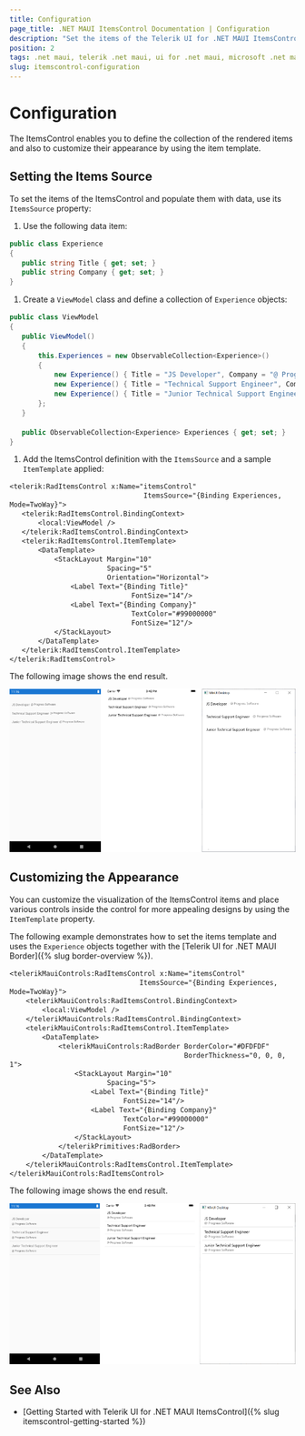 ```yaml
---
title: Configuration
page_title: .NET MAUI ItemsControl Documentation | Configuration
description: "Set the items of the Telerik UI for .NET MAUI ItemsControl and populate them with data."
position: 2
tags: .net maui, telerik .net maui, ui for .net maui, microsoft .net maui
slug: itemscontrol-configuration
---
```


# Configuration

The ItemsControl enables you to define the collection of the rendered items and also to customize their appearance by using the item template.

## Setting the Items Source

To set the items of the ItemsControl and populate them with data, use its `ItemsSource` property:

1. Use the following data item:

 ```C#
public class Experience
{
	public string Title { get; set; }
	public string Company { get; set; }
}
 ```

1. Create a `ViewModel` class and define a collection of `Experience` objects:

 ```C#
public class ViewModel
{
    public ViewModel()
    {
        this.Experiences = new ObservableCollection<Experience>()
        {
            new Experience() { Title = "JS Developer", Company = "@ Progress Software" },
            new Experience() { Title = "Technical Support Engineer", Company = "@ Progress Software" },
            new Experience() { Title = "Junior Technical Support Engineer", Company = "@ Progress Software" },
        };
    }

    public ObservableCollection<Experience> Experiences { get; set; }
}
 ```

1. Add the ItemsControl definition with the `ItemsSource` and a sample `ItemTemplate` applied:

 ```XAML
<telerik:RadItemsControl x:Name="itemsControl"
							      ItemsSource="{Binding Experiences, Mode=TwoWay}">
	<telerik:RadItemsControl.BindingContext>
		<local:ViewModel />
	</telerik:RadItemsControl.BindingContext>
	<telerik:RadItemsControl.ItemTemplate>
		<DataTemplate>
			<StackLayout Margin="10"
						 Spacing="5"
						 Orientation="Horizontal">
				<Label Text="{Binding Title}"
							   FontSize="14"/>
				<Label Text="{Binding Company}"
							   TextColor="#99000000"
							   FontSize="12"/>
			</StackLayout>
		</DataTemplate>
	</telerik:RadItemsControl.ItemTemplate>
</telerik:RadItemsControl>
 ```

The following image shows the end result.

![](images/itemscontrol-itemssource.png)

## Customizing the Appearance

You can customize the visualization of the ItemsControl items and place various controls inside the control for more appealing designs by using the `ItemTemplate` property.

The following example demonstrates how to set the items template and uses the `Experience` objects together with the [Telerik UI for .NET MAUI Border]({% slug border-overview %}).

```XAML
<telerikMauiControls:RadItemsControl x:Name="itemsControl"
                                ItemsSource="{Binding Experiences, Mode=TwoWay}">
    <telerikMauiControls:RadItemsControl.BindingContext>
        <local:ViewModel />
    </telerikMauiControls:RadItemsControl.BindingContext>
    <telerikMauiControls:RadItemsControl.ItemTemplate>
        <DataTemplate>
            <telerikMauiControls:RadBorder BorderColor="#DFDFDF"
                                           BorderThickness="0, 0, 0, 1">
                <StackLayout Margin="10"
                        Spacing="5">
                    <Label Text="{Binding Title}"
                            FontSize="14"/>
                    <Label Text="{Binding Company}"
                            TextColor="#99000000"
                            FontSize="12"/>
                </StackLayout>
            </telerikPrimitives:RadBorder>
        </DataTemplate>
    </telerikMauiControls:RadItemsControl.ItemTemplate>
</telerikMauiControls:RadItemsControl>
```


The following image shows the end result.

![](images/itemscontrol-itemtemplate.png)

## See Also

- [Getting Started with Telerik UI for .NET MAUI ItemsControl]({% slug itemscontrol-getting-started %})

